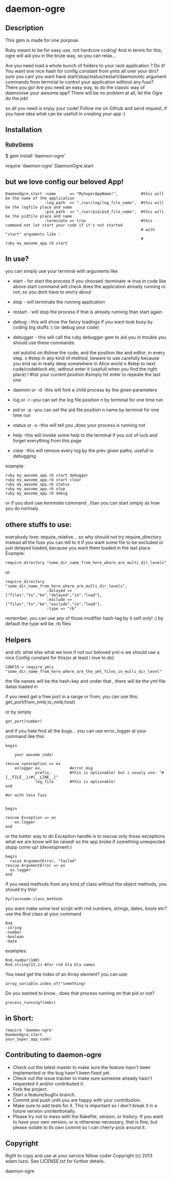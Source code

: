 daemon-ogre
===========

Description
-----------

This gem is made for one purpose. 

Ruby meant to be for easy use, not hardcore coding! 
And in terms for this, ogre will aid you in the brute way, so you can relax... 

Are you need load a whole bunch of folders to your rack application ? 
Do it! You want one nice hash for config constant 
from ymls all over your dirs? sure you can! you want have 
start/stop/status/restart/daemon/etc argument commands from 
terminal to control your application without any fuss? 
There you go! Are you need an easy way, 
to do the classic way of daemonise your awsome app? 
There will be no problem at all, let the Ogre do the job!

so all you need is enjoy your code! 
Follow me on Github and send request, 
if you have idea what can be usefull in creating your app :) 



Installation
------------

### [RubyGems](http://rubygems.org/)

$ gem install 'daemon-ogre'


require 'daemon-ogre'
DaemonOgre.start


but we love config our beloved App!
-----------------------------------


    DaemonOgre.start :name      => "MySuperAppName!",          #this will be the name of the application
                     :log_path  => "./var/log/log_file_name",  #this will be the logfile place and name
                     :pid_path  => "./var/pid/pid_file_name",  #this will be the pidfile place and name
                     :terminate => true                        #this command not let start your code if it's not started
                                                               # with "start" arguments like :
                                                               #                  ruby my_awsome_app.rb start

In use?
-------


you can simply use your terminal with arguments like
* start - for start the process if you choosed :terminate => true in code like above
start command will check does the application already running or not, so you dont have to worry about

* stop     - will terminate the running application
* restart  - will stop the process if that is already running than start again
* debug    - this will show the fancy loadings if you want look busy by coding big stuffs :) (or debug your code)
* debugger - this will call the ruby debugger gem to aid you in trouble
you should use these commands:


    set autolist on   #show the code, and the position like and editor, in every step. 
    s                 #step in any kind of method, beware to use carefully because you end up in really deep somewhere in Alice world
    n                 #step to next code/codeblock etc, without enter it (usefull when you find the right place)
    l                 #list your current position
                      #simply hit enter to repeate the last one
    
    
* daemon or -d -this will fork a child process by the given parameters
* log    or -l -you can set the log file position n by terminal for one time run
* pid    or -p -you can set the pid file position n name by terminal for one time run
* status or -s -this will tell you ,does your process is running not 
* help         -this will invoke some help to the terminal if you out of luck and forget everything from this page
* clear        -this will remove every log by the prev given paths, usefull in debugging

example:

    ruby my_awsome_app.rb start debugger
    ruby my_awsome_app.rb start clear
    ruby my_awsome_app.rb status
    ruby my_awsome_app.rb stop
    ruby my_awsome_app.rb debug
   
   
or if you dont use terminate command , than you can start simply as how you do normaly



othere stuffs to use:
---------------------
everybody love: require_relative...
so why should not try require_directory instead all the fuss
you can tell to it if you want some file to be excluded or just delayed loaded,
because you want them loaded in the last place
Example:


    require_directory "some_dir_name_from_here_where_are_multi_dir_levels"

or

    require_directory "some_dir_name_from_here_where_are_multi_dir_levels",
                      :delayed => ["files","to","be","delayed","in","load"],
                      :exclude => ["files","to","be","exclude","in","load"],
                      :type => "rb"

remember, you can use any of those modifier hash-tag by it self only! :)
by default the type will be .rb files


Helpers
-------

and ofc what else what we love if not our beloved yml-s
we should use a nice Config constant for this(or at least i love to do)

    CONFIG = require_ymls "some_dir_name_from_here_where_are_the_yml_files_in_multi_dir_level"
the file names will be the hash-key and under that , there will be the yml file datas loaded in

if you need get a free port in a range or from, you can use this:
    get_port(from_nmb,to_nmb,host)

or by simply

    get_port(number)


and if you hate find all the bugs... you can use error_logger at your command like this:


    begin

        your awsome code!

    rescue xyexception => ex
        exlogger ex,            #error_msg
                 prefix,        #this is optionable! but i usualy use: "#{__FILE__}/#{__LINE__}"
                 log_file       #this is optionable!
    end
    
    #or with less fuss
    
    
    begin
    
    rescue Exception => ex
        ex.logger
    end
    

or the better way to do Exception handle is to rescue only those exceptions what we are know will be raised! so the app broke if something unexpected stupp come up! (development:)


    begin
      raise ArgumentError, "failed"
    rescue ArgumentError => ex
      ex.logger
    end
    
    


if you need methods from any kind of class without the object methods, you should try this!


    Xyclassname.class_methods


you want make some test script with rnd numbers, strings, dates, bools etc? use the Rnd class at your command


    Rnd
    -string
    -number
    -boolean
    -date


examples:


    Rnd.number(100)
    Rnd.string(15,2) #for rnd bla bla names
    


You need get the index of an Array element? you can use:



    array_variable.index_of("something)


Do you wanted to know , does that process running on that pid or not?



    process_running?(nmbr)




in Short:
---------

    require 'daemon-ogre'
    DaemonOgre.start
    your_Super_app_code!





Contributing to daemon-ogre
---------------------------

* Check out the latest master to make sure the feature hasn't been implemented or the bug hasn't been fixed yet.
* Check out the issue tracker to make sure someone already hasn't requested it and/or contributed it.
* Fork the project.
* Start a feature/bugfix branch.
* Commit and push until you are happy with your contribution.
* Make sure to add tests for it. This is important so I don't break it in a future version unintentionally.
* Please try not to mess with the Rakefile, version, or history. If you want to have your own version, or is otherwise necessary, that is fine, but please isolate to its own commit so I can cherry-pick around it.

Copyright
---------

Right to copy and use at your service fellow coder
Copyright (c) 2013 adam.luzsi. See LICENSE.txt for
further details.


daemon-ogre
